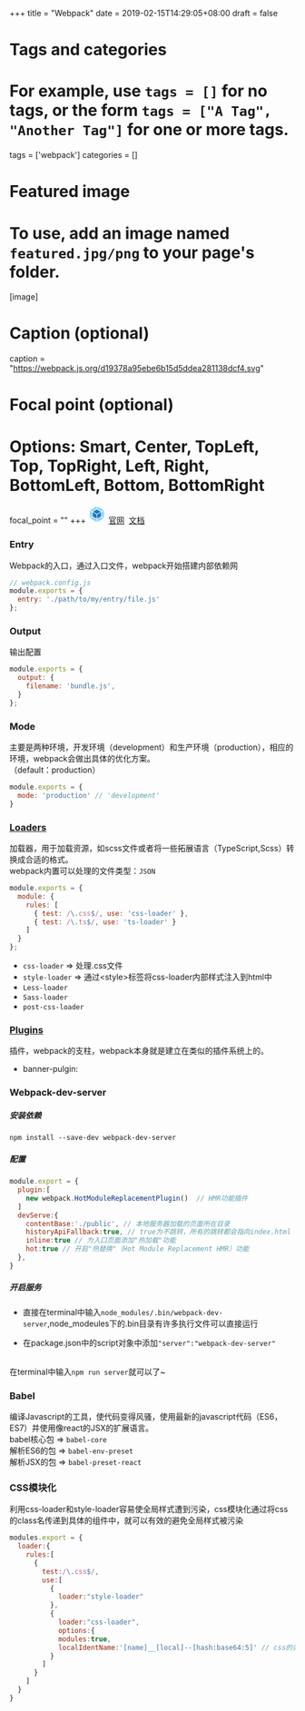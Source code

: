 +++
title = "Webpack"
date = 2019-02-15T14:29:05+08:00
draft = false

# Tags and categories
# For example, use `tags = []` for no tags, or the form `tags = ["A Tag", "Another Tag"]` for one or more tags.
tags = ['webpack']
categories = []

# Featured image
# To use, add an image named `featured.jpg/png` to your page's folder. 
[image]
  # Caption (optional)
  caption = "https://webpack.js.org/d19378a95ebe6b15d5ddea281138dcf4.svg"

  # Focal point (optional)
  # Options: Smart, Center, TopLeft, Top, TopRight, Left, Right, BottomLeft, Bottom, BottomRight
  focal_point = ""
+++
<svg xmlns="http://www.w3.org/2000/svg" viewBox="0 0 600 600" style="width:2rem;height:2rem"><path fill="#FFF" d="M300 .1L565 150v299.9L300 599.8 35 449.9V150z"/><path fill="#8ED6FB" d="M517.7 439.5L308.8 557.8v-92L439 394.1l78.7 45.4zm14.3-12.9V179.4l-76.4 44.1v159l76.4 44.1zM81.5 439.5l208.9 118.2v-92l-130.2-71.6-78.7 45.4zm-14.3-12.9V179.4l76.4 44.1v159l-76.4 44.1zm8.9-263.2L290.4 42.2v89l-137.3 75.5-1.1.6-75.9-43.9zm446.9 0L308.8 42.2v89L446 206.8l1.1.6 75.9-44z"/><path fill="#1C78C0" d="M290.4 444.8L162 374.1V234.2l128.4 74.1v136.5zm18.4 0l128.4-70.6v-140l-128.4 74.1v136.5zM299.6 303zm-129-85l129-70.9L428.5 218l-128.9 74.4-129-74.4z"/></svg>
[官网](https://webpack.js.org/)&nbsp;&nbsp;[文档](https://webpack.js.org/concepts)
### Entry
Webpack的入口，通过入口文件，webpack开始搭建内部依赖网
```js 
// webpack.config.js
module.exports = {
  entry: './path/to/my/entry/file.js'
};
```
### Output
输出配置
```js
module.exports = {
  output: {
    filename: 'bundle.js',
  }
};
```
### Mode
主要是两种环境，开发环境（development）和生产环境（production），相应的环境，webpack会做出具体的优化方案。
<br>（default：production）
```js
module.exports = {
  mode: 'production' // 'development'
}
```
### [Loaders](https://webpack.js.org/loaders/)
加载器，用于加载资源，如scss文件或者将一些拓展语言（TypeScript,Scss）转换成合适的格式。
<br>webpack内置可以处理的文件类型：`JSON`
```js
module.exports = {
  module: {
    rules: [
      { test: /\.css$/, use: 'css-loader' },
      { test: /\.ts$/, use: 'ts-loader' }
    ]
  }
};
```
* `css-loader` => 处理.css文件
* `style-loader` => 通过\<style\>标签将css-loader内部样式注入到html中
* `Less-loader`
* `Sass-loader`
* `post-css-loader`

### [Plugins](https://webpack.js.org/plugins/)
插件，webpack的支柱，webpack本身就是建立在类似的插件系统上的。
* banner-pulgin:

### Webpack-dev-server
##### 安装依赖
```npm
npm install --save-dev webpack-dev-server
```
##### 配置
```js
module.export = {
  plugin:[
    new webpack.HotModuleReplacementPlugin()  // HMR功能插件
  ]
  devServe:{
    contentBase:'./public', // 本地服务器加载的页面所在目录
    historyApiFallback:true, // true为不跳转，所有的跳转都会指向index.html
    inline:true // 为入口页面添加"热加载"功能
    hot:true // 开启"热替换"（Hot Module Replacement HMR）功能
  },
}
```
##### 开启服务
* 直接在terminal中输入`node_modules/.bin/webpack-dev-server`,node_modeules下的.bin目录有许多执行文件可以直接运行

* 在package.json中的script对象中添加`"server":"webpack-dev-server"`

<br>在terminal中输入`npm run server`就可以了~
### Babel
编译Javascript的工具，使代码变得风骚，使用最新的javascript代码（ES6，ES7）并使用像react的JSX的扩展语言。
<br>babel核心包 => `babel-core`
<br>解析ES6的包 => `babel-env-preset`
<br>解析JSX的包 => `babel-preset-react`
### CSS模块化
利用css-loader和style-loader容易使全局样式遭到污染，css模块化通过将css的class名传递到具体的组件中，就可以有效的避免全局样式被污染
```js
modules.export = {
  loader:{
    rules:[
      {
        test:/\.css$/,
        use:[
          {
            loader:"style-loader"
          },
          {
            loader:"css-loader",
            options:{
            modules:true,
            localIdentName:'[name]__[local]--[hash:base64:5]' // css的类名格式
          }
        ]
      }
    ]
  }
}
```
